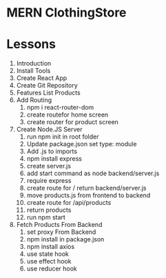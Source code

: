 # MERN ClothingStore

# Lessons

1. Introduction
2. Install Tools
3. Create React App
4. Create Git Repository
5. Features List Products
6. Add Routing
   1. npm i react-router-dom
   2. create routefor home screen
   3. create router for product screen
7. Create Node.JS Server
   1. run npm init in root folder
   2. Update package.json set type: module
   3. Add .js to imports
   4. npm install express
   5. create server.js
   6. add start command as node backend/server.js
   7. require express
   8. create route for / return backend/server.js
   9. move products.js from frontend to backend
   10. create route for /api/products
   11. return products
   12. run npm start
8. Fetch Products From Backend
   1. set proxy From Backend
   2. npm install in package.json
   3. npm install axios
   4. use state hook
   5. use effect hook
   6. use reducer hook
